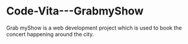 # Code-Vita---GrabmyShow
Grab myShow is a web development project which is used to book the concert happening around the city.
